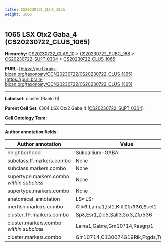 ```yaml
---
title: CS20230722_CLUS_1065
weight: 1065
---
```

## 1065 LSX Otx2 Gaba_4 (CS20230722_CLUS_1065)
<b>Hierarchy: </b>
[CS20230722_CLAS_10](../CS20230722_CLAS_10) >
[CS20230722_SUBC_068](../CS20230722_SUBC_068) >
[CS20230722_SUPT_0304](../CS20230722_SUPT_0304) >
[CS20230722_CLUS_1065](../CS20230722_CLUS_1065)

**PURL:** [https://purl.brain-bican.org/taxonomy/CCN20230722/CS20230722_CLUS_1065](https://purl.brain-bican.org/taxonomy/CCN20230722/CS20230722_CLUS_1065)

---


**Labelset:** cluster (Rank: 0)

**Parent Cell Set:** 0304 LSX Otx2 Gaba_4 ([CS20230722_SUPT_0304](../CS20230722_SUPT_0304))



**Cell Ontology Term:** 

[MARKER GENES.]: #


---

[TRANSFERRED ANNOTATIONS.]: #


[AUTHOR ANNOTATION FIELDS.]: #


**Author annotation fields:**

| Author annotation | Value |
|-------------------|-------|
|neighborhood|Subpallium-GABA|
|subclass.tf.markers.combo|None|
|subclass.markers.combo|None|
|supertype.markers.combo _within subclass_|None|
|supertype.markers.combo|None|
|anatomical_annotation|LSv LSr|
|merfish.markers.combo|Clic6,Lama1,Isl1,Kitl,Zfp536,Ecel1|
|cluster.TF.markers.combo|Sp8,Esr1,Zic5,Sall3,Six3,Zfp536|
|cluster.markers.combo _within subclass_|Lama1,Gabre,Gm10714,Rasgrp1|
|cluster.markers.combo|Gm10714,C130074G19Rik,Ptgds,Tmem26|
